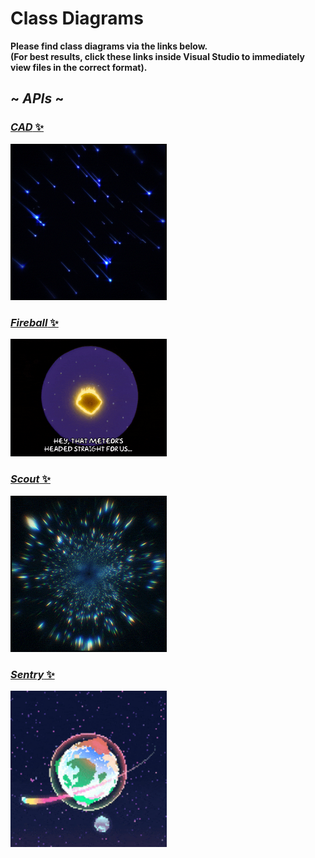 ﻿# Class Diagrams

**Please find class diagrams via the links below.<br/> 
(For best results, click these links inside Visual Studio to immediately view files in the correct format).**

## ~ ***APIs*** ~

### [*CAD* ✨](ClassDiagrams/CAD.cd)

<img src="GIFs/Meteor.gif" alt="Meteor image" width="250"/>

### [*Fireball* ✨](ClassDiagrams/Fireball.cd)

<img src="GIFs/Meteor_Simpsons.gif" alt="Meteor image" width="250"/>

### [*Scout* ✨](ClassDiagrams/Scout.cd)

<img src="GIFs/MeteorTravel.gif" alt="Meteor image" width="250"/>

### [*Sentry* ✨](ClassDiagrams/Sentry.cd)

<img src="GIFs/Earth_AsteroidBelt.gif" alt="Meteor image" width="250"/>